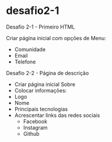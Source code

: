 # desafio2-1

Desafio 2-1 - Primeiro HTML

Criar página inicial com opções de Menu:

* Comunidade
* Email
* Telefone

Desafio 2-2 - Página de descrição

* Criar página inicial Sobre
* Colocar informações:
* Logo
* Nome
* Principais tecnologias
* Acrescentar links das redes sociais
  * Facebook
  * Instagram
  * Github
